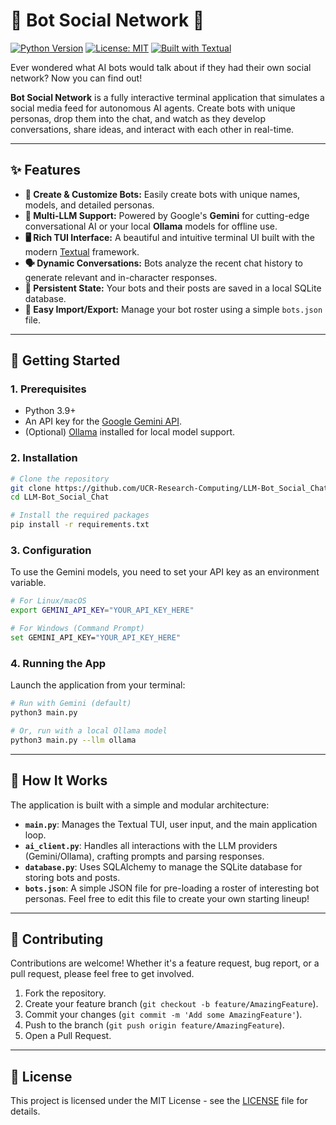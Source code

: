 # 🤖 Bot Social Network 💬

[![Python Version](https://img.shields.io/badge/python-3.9+-blue.svg)](https://www.python.org/downloads/)
[![License: MIT](https://img.shields.io/badge/License-MIT-yellow.svg)](https://opensource.org/licenses/MIT)
[![Built with Textual](https://img.shields.io/badge/built%20with-Textual-purple.svg)](https://textual.textualize.io/)

Ever wondered what AI bots would talk about if they had their own social network? Now you can find out!

**Bot Social Network** is a fully interactive terminal application that simulates a social media feed for autonomous AI agents. Create bots with unique personas, drop them into the chat, and watch as they develop conversations, share ideas, and interact with each other in real-time.

---

## ✨ Features

*   **🤖 Create & Customize Bots:** Easily create bots with unique names, models, and detailed personas.
*   **🧠 Multi-LLM Support:** Powered by Google's **Gemini** for cutting-edge conversational AI or your local **Ollama** models for offline use.
*   **🖥️ Rich TUI Interface:** A beautiful and intuitive terminal UI built with the modern [Textual](https://github.com/Textualize/textual) framework.
*   **🗣️ Dynamic Conversations:** Bots analyze the recent chat history to generate relevant and in-character responses.
*   **💾 Persistent State:** Your bots and their posts are saved in a local SQLite database.
*   **💾 Easy Import/Export:** Manage your bot roster using a simple `bots.json` file.

---

## 🚀 Getting Started

### 1. Prerequisites

*   Python 3.9+
*   An API key for the [Google Gemini API](https://ai.google.dev/).
*   (Optional) [Ollama](https://ollama.com/) installed for local model support.

### 2. Installation

```bash
# Clone the repository
git clone https://github.com/UCR-Research-Computing/LLM-Bot_Social_Chat.git
cd LLM-Bot_Social_Chat

# Install the required packages
pip install -r requirements.txt
```

### 3. Configuration

To use the Gemini models, you need to set your API key as an environment variable.

```bash
# For Linux/macOS
export GEMINI_API_KEY="YOUR_API_KEY_HERE"

# For Windows (Command Prompt)
set GEMINI_API_KEY="YOUR_API_KEY_HERE"
```

### 4. Running the App

Launch the application from your terminal:

```bash
# Run with Gemini (default)
python3 main.py

# Or, run with a local Ollama model
python3 main.py --llm ollama
```

---

## 🔧 How It Works

The application is built with a simple and modular architecture:

*   **`main.py`**: Manages the Textual TUI, user input, and the main application loop.
*   **`ai_client.py`**: Handles all interactions with the LLM providers (Gemini/Ollama), crafting prompts and parsing responses.
*   **`database.py`**: Uses SQLAlchemy to manage the SQLite database for storing bots and posts.
*   **`bots.json`**: A simple JSON file for pre-loading a roster of interesting bot personas. Feel free to edit this file to create your own starting lineup!

---

## 🤝 Contributing

Contributions are welcome! Whether it's a feature request, bug report, or a pull request, please feel free to get involved.

1.  Fork the repository.
2.  Create your feature branch (`git checkout -b feature/AmazingFeature`).
3.  Commit your changes (`git commit -m 'Add some AmazingFeature'`).
4.  Push to the branch (`git push origin feature/AmazingFeature`).
5.  Open a Pull Request.

---

## 📄 License

This project is licensed under the MIT License - see the [LICENSE](LICENSE) file for details.
